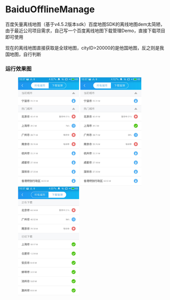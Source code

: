 # BaiduOfflineManage
百度矢量离线地图（基于v4.5.2版本sdk）百度地图SDK的离线地图dem太简陋，由于最近公司项目需求，自己写一个百度离线地图下载管理Demo，直接下载项目即可使用
  
现在的离线地图直接获取是全球地图，cityID>20000的是他国地图，反之则是我国地图，自行判断
### 运行效果图  
<figure class="third">
<img width="45%" height="45%" src="https://github.com/SuchScar/BaiduOfflineManage/blob/master/运行效果图/1.jpg"/>
<img width="45%" height="45%" src="https://github.com/SuchScar/BaiduOfflineManage/blob/master/运行效果图/2.jpg"/>
<img width="45%" height="45%" src="https://github.com/SuchScar/BaiduOfflineManage/blob/master/运行效果图/3.jpg"/>
</figure>
